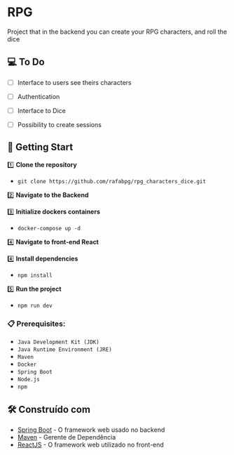 # RPG

Project that in the backend you can create your RPG characters, and roll the dice 

##  💻 To Do

- [ ] Interface to users see theirs characters
- [ ] Authentication
- [ ] Interface to Dice
- [ ] Possibility to create sessions


## 🚀 Getting Start

1️⃣ **Clone the repository**

- `git clone https://github.com/rafabpg/rpg_characters_dice.git`

2️⃣ **Navigate to the Backend**


3️⃣ **Initialize dockers containers**


- `docker-compose up -d`

  
4️⃣ **Navigate to front-end React**


4️⃣ **Install dependencies**

- `npm install`

  
5️⃣ **Run the project**
- `npm run dev`
  
### 📋 Prerequisites:

- `Java Development Kit (JDK)`
- `Java Runtime Environment (JRE) `
- `Maven`
- `Docker`
- `Spring Boot`
- `Node.js`
- `npm`

## 🛠️ Construído com

* [Spring Boot](https://spring.io/projects/spring-boot) - O framework web usado no backend
* [Maven](https://maven.apache.org/) - Gerente de Dependência
* [ReactJS](https://react.dev/) - O framework web utilizado no front-end


